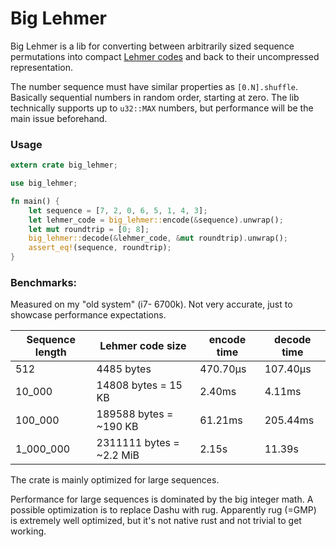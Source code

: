 # Big Lehmer

Big Lehmer is a lib for converting between arbitrarily sized sequence permutations into compact [Lehmer codes](https://en.wikipedia.org/wiki/Lehmer_code) and back to their uncompressed representation.

The number sequence must have similar properties as `[0.N].shuffle`. Basically sequential numbers in random order, starting at zero. The lib technically supports up to `u32::MAX` numbers, but performance will be the main issue beforehand.

### Usage
```rust
extern crate big_lehmer;

use big_lehmer;

fn main() {
    let sequence = [7, 2, 0, 6, 5, 1, 4, 3];
    let lehmer_code = big_lehmer::encode(&sequence).unwrap();
    let mut roundtrip = [0; 8];
    big_lehmer::decode(&lehmer_code, &mut roundtrip).unwrap();
    assert_eq!(sequence, roundtrip);
}
```

### Benchmarks:

Measured on my "old system" (i7- 6700k). Not very accurate, just to showcase performance expectations.

| Sequence length | Lehmer code size         | encode time | decode time |
| --------------- | ------------------------ | ----------- | ----------- |
| 512             | 4485 bytes               | 470.70µs    | 107.40µs    |
| 10_000          | 14808 bytes   = 15 KB    | 2.40ms      | 4.11ms      |
| 100_000         | 189588 bytes  = ~190 KB  | 61.21ms     | 205.44ms    |
| 1_000_000       | 2311111 bytes = ~2.2 MiB | 2.15s       | 11.39s      |

The crate is mainly optimized for large sequences.

Performance for large sequences is dominated by the big integer math. A possible optimization is to replace Dashu with rug. Apparently rug (=GMP) is extremely well optimized, but it's not native rust and not trivial to get working.